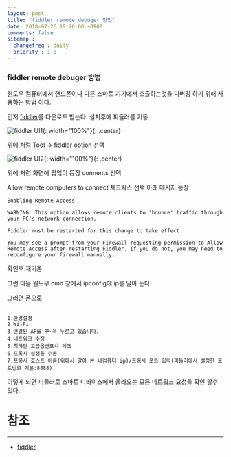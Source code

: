 ```yaml
---
layout: post
title: "fiddler remote debuger 방법"
date: 2018-07-26 19:26:00 +0900
comments: false
sitemap :
  changefreq : daily
  priority : 1.0
---
```


### fiddler remote debuger 방법

원도우 컴퓨터에서 핸드폰이나 다른 스마트 기기에서 호출하는것을 디버깅 하기 위해 사용하는 방법 이다.

먼저 [fiddler](https://www.telerik.com/fiddler)를 다운로드 받는다. 설치후에 피들러를 기동


![fiddler UI1](https://sejoung.github.io/images/2018_07_50_01.jpg){: width="100%"}{: .center}

위에 처럼 Tool -> fiddler option 선택


![fiddler UI2](https://sejoung.github.io/images/2018_07_50_02.jpg){: width="100%"}{: .center}

위에 처럼 화면에 팝업이 등장 connents 선택 

Allow remote computers to connect 체크박스 선택 아래 메시지 등장

```
Enabling Remote Access

WARNING: This option allows remote clients to 'bounce' traffic through your PC's network connection.

Fiddler must be restarted for this change to take effect.

You may see a prompt from your Firewall requesting permission to Allow Remote Access after restarting Fiddler. If you do not, you may need to reconfigure your firewall manually.

```

확인후 재기동

그런 다음 원도우 cmd 창에서 ipconfig에 ip를 알아 둔다.

그러면 폰으로 

```

1.환경설정
2.Wi-Fi
3.연결된 AP를 꾸~욱 누르고 있습니다.
4.네트워크 수정 
5.최하단 고급옵션표시 체크
6.프록시 설정을 수동
7.프록시 호스트 이름(위에서 알아 본 내컴퓨터 ip)/프록시 포트 입력(피들러에서 설정한 포트번호 기본:8888)

```

이렇게 되면 피들러로 스마트 디바이스에서 올라오는 모든 네트워크 요청을 확인 할수 있다.

# 참조 
-----
* [fiddler](https://www.telerik.com/fiddler)
